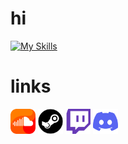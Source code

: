 # hi

[![My Skills](https://skillicons.dev/icons?i=arch,python,bash,neovim,linux,powershell,windows,docker)](https://skillicons.dev)



# links

[<img  width="40px" src="assets/soundcloud.png" />](https://soundcloud.com/fruit-salad-162533379/likes)
[<img  width="40px" src="assets/steam.png" />](https://steamcommunity.com/profiles/76561198983419915/)
[<img  width="40px" src="assets/twitch.png" />](https://www.twitch.tv/fruitsaladchan)
[<img  width="40px" src="assets/discord.png" />](https://discordapp.com/users/496431451588395021)


